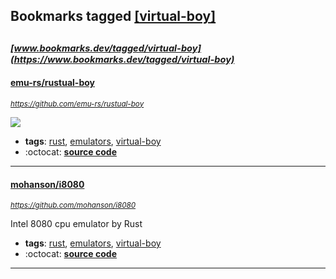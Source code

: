 ## Bookmarks tagged [[virtual-boy]](https://www.bookmarks.dev/search?q=[virtual-boy])

_<sup><sup>[www.bookmarks.dev/tagged/virtual-boy](https://www.bookmarks.dev/tagged/virtual-boy)</sup></sup>_
---
#### [emu-rs/rustual-boy](https://github.com/emu-rs/rustual-boy)
_<sup>https://github.com/emu-rs/rustual-boy</sup>_

[<img src="https://api.travis-ci.org/emu-rs/rustual-boy.svg?branch=master">](https://travis-ci.org/emu-rs/rustual-boy)
* **tags**: [rust](../tagged/rust.md), [emulators](../tagged/emulators.md), [virtual-boy](../tagged/virtual-boy.md)
* :octocat: **[source code](https://github.com/emu-rs/rustual-boy)**
---
#### [mohanson/i8080](https://github.com/mohanson/i8080)
_<sup>https://github.com/mohanson/i8080</sup>_

Intel 8080 cpu emulator by Rust
* **tags**: [rust](../tagged/rust.md), [emulators](../tagged/emulators.md), [virtual-boy](../tagged/virtual-boy.md)
* :octocat: **[source code](https://github.com/mohanson/i8080)**
---

